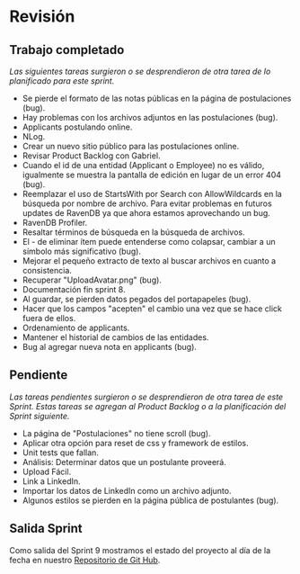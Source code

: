 # Revisión

## Trabajo completado

*Las siguientes tareas surgieron o se desprendieron de otra tarea de lo planificado para este sprint.*

* Se pierde el formato de las notas públicas en la página de postulaciones (bug).
* Hay problemas con los archivos adjuntos en las postulaciones (bug).
* Applicants postulando online.
* NLog.
* Crear un nuevo sitio público para las postulaciones online.
* Revisar Product Backlog con Gabriel.
* Cuando el id de una entidad (Applicant o Employee) no es válido, igualmente se muestra la pantalla de edición en lugar de un error 404 (bug).
* Reemplazar el uso de StartsWith por Search con AllowWildcards en la búsqueda por nombre de archivo. Para evitar problemas en futuros updates de RavenDB ya que ahora estamos aprovechando un bug.
* RavenDB Profiler.
* Resaltar términos de búsqueda  en la búsqueda de archivos.
* El - de eliminar ítem puede entenderse como colapsar, cambiar a un símbolo más significativo (bug).
* Mejorar el pequeño extracto de texto al buscar archivos en cuanto a consistencia.
* Recuperar "UploadAvatar.png" (bug).
* Documentación fin sprint 8.
* Al guardar, se pierden datos pegados del portapapeles (bug).
* Hacer que los campos "acepten" el cambio una vez que se hace click fuera de ellos.
* Ordenamiento de applicants.
* Mantener el historial de cambios de las entidades.
* Bug al agregar nueva nota en applicants (bug).

## Pendiente

 *Las tareas pendientes surgieron o se desprendieron de otra tarea de este Sprint. Estas tareas se agregan al Product Backlog o a la planificación del Sprint siguiente.*

* La página de "Postulaciones" no tiene scroll (bug).
* Aplicar otra opción para reset de css y framework de estilos.
* Unit tests que fallan.
* Análisis: Determinar datos que un postulante proveerá.
* Upload Fácil.
* Link a LinkedIn.
* Importar los datos de LinkedIn como un archivo adjunto.
* Algunos estilos se pierden en la página pública de postulantes (bug).


## Salida Sprint  

Como salida del Sprint 9 mostramos el estado del proyecto al día de la fecha en nuestro [Repositorio de Git Hub](https://github.com/CommonJobs/CommonJobs/tree/Fin-Sprint-09 ).
